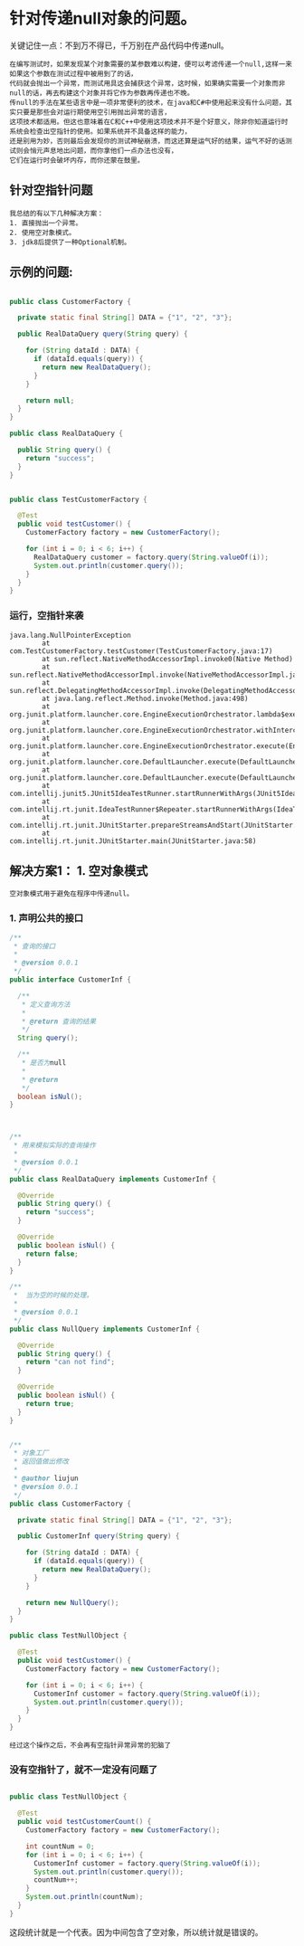 # 针对传递null对象的问题。


关键记住一点：不到万不得已，千万别在产品代码中传递null。

>
    在编写测试时，如果发现某个对象需要的某参数难以构建，便可以考滤传递一个null,这样一来如果这个参数在测试过程中被用到了的话，
    代码就会抛出一个异常，而测试用具这会捕获这个异常，这时候，如果确实需要一个对象而非null的话，再去构建这个对象并将它作为参数再传递也不晚。
    传null的手法在某些语言中是一项非常便利的技术，在java和C#中使用起来没有什么问题，其实只要是那些会对运行期使用空引用抛出异常的语言，
    这项技术都适用。但这也意味着在C和C++中使用这项技术并不是个好意义，除非你知道运行时系统会检查出空指针的使用。如果系统并不具备这样的能力，
    还是别用为妙，否则最后会发现你的测试神秘崩溃，而这还算是运气好的结果，运气不好的话测试则会悄元声息地出问题，而你拿他们一点办法也没有，
    它们在运行时会破坏内存，而你还蒙在鼓里。
>



## 针对空指针问题
>
    我总结的有以下几种解决方案：
    1. 直接抛出一个异常。
    2. 使用空对象模式。
    3. jdk8后提供了一种Optional机制。   
>  



## 示例的问题:
```java

public class CustomerFactory {

  private static final String[] DATA = {"1", "2", "3"};

  public RealDataQuery query(String query) {

    for (String dataId : DATA) {
      if (dataId.equals(query)) {
        return new RealDataQuery();
      }
    }

    return null;
  }
}

public class RealDataQuery {

  public String query() {
    return "success";
  }
}


public class TestCustomerFactory {

  @Test
  public void testCustomer() {
    CustomerFactory factory = new CustomerFactory();

    for (int i = 0; i < 6; i++) {
      RealDataQuery customer = factory.query(String.valueOf(i));
      System.out.println(customer.query());
    }
  }
}

```

### 运行，空指针来袭

>
    java.lang.NullPointerException
            at com.TestCustomerFactory.testCustomer(TestCustomerFactory.java:17)
            at sun.reflect.NativeMethodAccessorImpl.invoke0(Native Method)
            at sun.reflect.NativeMethodAccessorImpl.invoke(NativeMethodAccessorImpl.java:62)
            at sun.reflect.DelegatingMethodAccessorImpl.invoke(DelegatingMethodAccessorImpl.java:43)
            at java.lang.reflect.Method.invoke(Method.java:498)
            at org.junit.platform.launcher.core.EngineExecutionOrchestrator.lambda$execute$0(EngineExecutionOrchestrator.java:54)
            at org.junit.platform.launcher.core.EngineExecutionOrchestrator.withInterceptedStreams(EngineExecutionOrchestrator.java:67)
            at org.junit.platform.launcher.core.EngineExecutionOrchestrator.execute(EngineExecutionOrchestrator.java:52)
            at org.junit.platform.launcher.core.DefaultLauncher.execute(DefaultLauncher.java:96)
            at org.junit.platform.launcher.core.DefaultLauncher.execute(DefaultLauncher.java:75)
            at com.intellij.junit5.JUnit5IdeaTestRunner.startRunnerWithArgs(JUnit5IdeaTestRunner.java:69)
            at com.intellij.rt.junit.IdeaTestRunner$Repeater.startRunnerWithArgs(IdeaTestRunner.java:33)
            at com.intellij.rt.junit.JUnitStarter.prepareStreamsAndStart(JUnitStarter.java:230)
            at com.intellij.rt.junit.JUnitStarter.main(JUnitStarter.java:58)
>



  



## 解决方案1： 1. 空对象模式

>
    空对象模式用于避免在程序中传递null。
>

### 1. 声明公共的接口
```java
/**
 * 查询的接口
 *
 * @version 0.0.1
 */
public interface CustomerInf {

  /**
   * 定义查询方法
   *
   * @return 查询的结果
   */
  String query();

  /**
   * 是否为null
   *
   * @return
   */
  boolean isNul();
}



/**
 * 用来模拟实际的查询操作
 *
 * @version 0.0.1
 */
public class RealDataQuery implements CustomerInf {

  @Override
  public String query() {
    return "success";
  }

  @Override
  public boolean isNul() {
    return false;
  }
}

/**
 *  当为空的时候的处理。
 *
 * @version 0.0.1
 */
public class NullQuery implements CustomerInf {

  @Override
  public String query() {
    return "can not find";
  }

  @Override
  public boolean isNul() {
    return true;
  }
}


/**
 * 对象工厂
 * 返回值做出修改 
 *
 * @author liujun
 * @version 0.0.1
 */
public class CustomerFactory {

  private static final String[] DATA = {"1", "2", "3"};

  public CustomerInf query(String query) {

    for (String dataId : DATA) {
      if (dataId.equals(query)) {
        return new RealDataQuery();
      }
    }

    return new NullQuery();
  }
}

public class TestNullObject {

  @Test
  public void testCustomer() {
    CustomerFactory factory = new CustomerFactory();

    for (int i = 0; i < 6; i++) {
      CustomerInf customer = factory.query(String.valueOf(i));
      System.out.println(customer.query());
    }
  }
}

```

>
    经过这个操作之后，不会再有空指针异常异常的犯脑了
>


###  没有空指针了，就不一定没有问题了
```java

public class TestNullObject {

  @Test
  public void testCustomerCount() {
    CustomerFactory factory = new CustomerFactory();

    int countNum = 0;
    for (int i = 0; i < 6; i++) {
      CustomerInf customer = factory.query(String.valueOf(i));
      System.out.println(customer.query());
      countNum++;
    }
    System.out.println(countNum);
  }
}


```

这段统计就是一个代表。因为中间包含了空对象，所以统计就是错误的。





